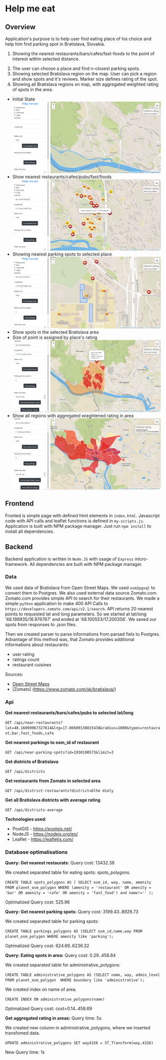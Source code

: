 # Help me eat

## Overview

Application's purpose is to help user find eating place of his choice and help him find parking spot in Bratislava, Slovakia. 
1. Showing the nearest restaurants/bars/cafes/fast-foods to the point of interest within selected distance.
2) The user can choose a place and find n-closest parking spots.
3) Showing selected Bratislava region on the map. User can pick a region and show spots and it's reviews. Marker size defines rating of the spot.
4) Showing all Bratislava regions on map, with aggregated weighted rating of spots in the area.

- Initial State
![Screenshot](Screenshot_1.png)
- Show nearest restaurants/cafes/pubs/fast/foods
![Screenshot](Screenshot_2.png)
- Showing nearest parking spots to selected place
![Screenshot](Screenshot_3.png)
- Show spots in the selected Bratislava area 
- Size of point is assigned by place's rating
![Screenshot](Screenshot_4.png)
- Show all regions with aggregated wieghtened rating in area
![Screenshot](Screenshot_5.png)

## Frontend
Fronted is simple page with defined html elements in `index.html`. Javascript code with API calls and leaflet functions is defined in `my-scripts.js`. Application is built with NPM package manager. Just run `npm install` to install all dependencies.

## Backend
Backend application is written in `Node.JS` with usage of `Express` micro-framework. All dependencies are built with NPM package manager.

### Data
We used data of Bratislava from Open Street Maps. We used `osm2pgsql` to convert them to Postgres. 
We also used external data source Zomato.com. Zomato.com provides simple API to search for their restaurants. We made a simple `python` application to make 400 API Calls to `https://developers.zomato.com/api/v2.1/search`. API returns 20 nearest points to requested lat and long parameters. So we started at lat/long '48.198935/16.976767' and ended at '48.100553/17.200356'. We saved our spots from responses to .json files.

Then we created parser to parse informations from parsed fiels to Postgres. Advantage of this method was, that Zomato provides additional informations about restaurants:
- user rating
- ratings count
- restaurant cuisines

Sources:
- [Open Street Maps](https://www.openstreetmap.org/)
- [Zomato] (https://www.zomato.com/sk/bratislava/)

### Api

**Get nearest restaurants/bars/cafes/pubs to selected lat/long**

`GET /api/near-restaurants?lat=48.16099967327614&lng=17.06609138815438&radius=1000&types=restaurant,bar,fast_foods,cafe`

**Get nearest parkings to osm_id of restaurant**

`GET /api/near-parking-spots?id=1930190573&limit=3`

**Get districts of Bratislava**

`GET /api/districts`

**Get restaurants from Zomato in selected area**

`GET /api/district-restaurants?district=Dlhé diely`

**Get all Bratislava districts with average rating**

`GET /api/districts-average`

**Technologies used**: 
- PostGIS - https://postgis.net/
- NodeJS - https://nodejs.org/en/
- Leaflet - https://leafletjs.com/

### Database optimalisations
**Query: Get nearest restaurats:**
Query cost: 13432.38

We created separated table for eating spots: spots_polygons.

`CREATE TABLE spots_polygons
  AS (
	  SELECT osm_id, way, name, amenity FROM planet_osm_polygon
	  WHERE (amenity = 'restaurant' OR amenity = 'bar' OR amenity = 'cafe' OR amenity = 'fast_food') and name!=''
  );`
  
Optimalized Query cost: 525.96
  
**Query: Get nearest parking spots:**
Query cost: 3199.43..8929.73

We created separated table for parking spots: 

`CREATE TABLE parkings_polygons
AS (SELECT osm_id,name,way FROM planet_osm_polygon
WHERE amenity like 'parking');`

Optimalized Query cost: 624.69..6236.32

**Query: Eating spots in area:**
Query cost: 0.29..458.84

We created separated table for administrative_polygons:

`CREATE TABLE administrative_polygons
AS (SELECT name, way, admin_level FROM planet_osm_polygon 
WHERE boundary like 'administrative');`

We created index on name of area.

`CREATE INDEX ON administrative_polygons(name)`

Optimalized Query cost:
cost=0.14..458.69

**Get aggregated rating in areas:**
Query time: 5s

We created new column in administrative_polygons, where we inserted transfomed data.

`UPDATE administrative_polygons
SET way4326 = ST_Transform(way,4326)`

New Query time: 1s
